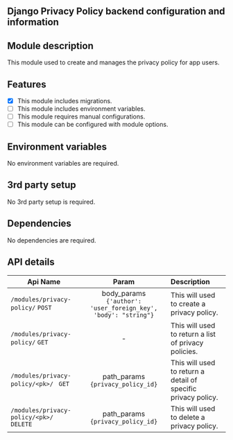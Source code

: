 ## Django Privacy Policy backend configuration and information

## Module description

This module used to create and manages the privacy policy for app users.

## Features

- [x] This module includes migrations.
- [ ] This module includes environment variables.
- [ ] This module requires manual configurations.
- [ ] This module can be configured with module options.

## Environment variables

No environment variables are required.

## 3rd party setup

No 3rd party setup is required.

## Dependencies

No dependencies are required.

## API details

| Api Name                                  |                             Param                              | Description                                                   |
|-------------------------------------------|:--------------------------------------------------------------:|:--------------------------------------------------------------|
| `/modules/privacy-policy/` `POST`         | body_params `{'author': 'user_foreign_key', 'body': "string"}` | This will used to create a privacy policy.                    |
| `/modules/privacy-policy/` `GET`          |                               -                                | This will used to return a list of privacy policies.          |
| `/modules/privacy-policy/<pk>/ ` `GET`    |               path_params `{privacy_policy_id}`                | This will used to return a detail of specific privacy policy. |
| `/modules/privacy-policy/<pk>/ ` `DELETE` |               path_params `{privacy_policy_id}`                | This will used to delete a privacy policy.                    |
